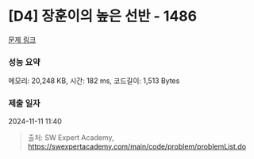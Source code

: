 # [D4] 장훈이의 높은 선반 - 1486 

[문제 링크](https://swexpertacademy.com/main/code/problem/problemDetail.do?contestProbId=AV2b7Yf6ABcBBASw) 

### 성능 요약

메모리: 20,248 KB, 시간: 182 ms, 코드길이: 1,513 Bytes

### 제출 일자

2024-11-11 11:40



> 출처: SW Expert Academy, https://swexpertacademy.com/main/code/problem/problemList.do
